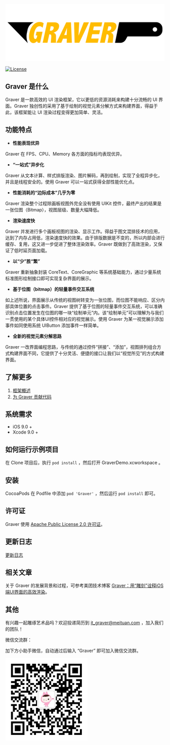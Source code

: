 
![banner](./images/banner.png)

[![License](https://img.shields.io/badge/License-Apache%202.0-blue.svg)](https://raw.githubusercontent.com/meituan/Graver/master/LICENSE)

## Graver 是什么
Graver 是一款高效的 UI 渲染框架，它以更低的资源消耗来构建十分流畅的 UI 界面。Graver 独创性的采用了基于绘制的视觉元素分解方式来构建界面，得益于此，该框架能让 UI 渲染过程变得更加简单、灵活。


## 功能特点

- **性能表现优异**

Graver 在 FPS、CPU、Memory 各方面的指标均表现优异。

- **“一站式”异步化**

Graver 从文本计算、样式排版渲染、图片解码，再到绘制，实现了全程异步化，并且是线程安全的。使用 Graver 可以一站式获得全部性能优化点。

- **性能消耗的“边际成本”几乎为零**

Graver 渲染整个过程除画板视图外完全没有使用 UIKit 控件，最终产出的结果是一张位图（Bitmap），视图层级、数量大幅降低。

- **渲染速度快**

Graver 并发进行多个画板视图的渲染、显示工作。得益于图文混排技术的应用，达到了内存占用低，渲染速度快的效果。由于排版数据是不变的，所以内部会进行缓存、复用，这又进一步促进了整体渲染效率。Graver 既做到了高效渲染，又保证了低时延页面加载。

- **以“少”胜“繁”**

Graver 重新抽象封装 CoreText、CoreGraphic 等系统基础能力，通过少量系统标准图形绘制接口即可实现复杂界面的展示。

- **基于位图（bitmap）的轻量事件交互系统**

如上述所说，界面展示从传统的视图树转变为一张位图，而位图不能响应、区分内部具体位置的点击事件。Graver 提供了基于位图的轻量事件交互系统，可以准确识别点击位置发生在位图的哪一块“绘制单元”内。该“绘制单元”可以理解为与我们一贯使用的某个具体UI控件相对应的视觉展示。使用 Graver 为某一视觉展示添加事件如同使用系统 UIButton 添加事件一样简单。

- **全新的视觉元素分解思路**

Graver 一改界面编程思路，与传统的通过控件“拼接”、“添加”，视图排列组合方式构建界面不同，它提供了十分灵活、便捷的接口让我们以“视觉所见”的方式构建界面。

## 了解更多
1. [框架概述](FrameworkOverview.md)
2. [为 Graver 贡献代码](CONTRIBUTING.md)

## 系统需求
- iOS 9.0 +
- Xcode 9.0 +

## 如何运行示例项目
在 Clone 项目后，执行 `pod install` ，然后打开 GraverDemo.xcworkspace 。

## 安装
CocoaPods 在 Podfile 中添加 `pod 'Graver'` ，然后运行 `pod install` 即可。

## 许可证
Graver 使用 [Apache Public License 2.0 许可证](./LICENSE)。

## 更新日志
[更新日志](CHANGELOG.md)

## 相关文章

关于 Graver 的发展背景和过程，可参考美团技术博客 [Graver：用“雕刻”诠释iOS端UI界面的高效渲染](https://tech.meituan.com/waimai_graver.html)。

## 其他

有兴趣一起雕琢艺术品吗？欢迎投递简历到 [it_graver@meituan.com](mailto:it_graver@meituan.com) ，加入我们的团队！

微信交流群：

加下方小助手微信，自动通过后输入 “Graver” 即可加入微信交流群。

<img src=./images/wechat.jpeg width="260px">

